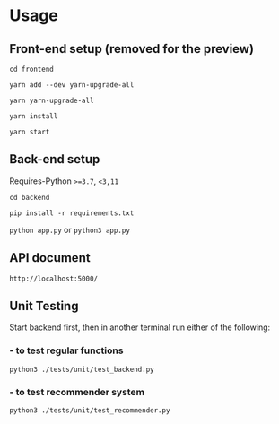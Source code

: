 # Usage

## Front-end setup (removed for the preview)

`cd frontend`

`yarn add --dev yarn-upgrade-all`

`yarn yarn-upgrade-all`

`yarn install`

`yarn start`

## Back-end setup

Requires-Python `>=3.7`, `<3,11`

`cd backend`

`pip install -r requirements.txt`

`python app.py` or `python3 app.py`

## API document

`http://localhost:5000/`

## Unit Testing

Start backend first, then in another terminal run either of the following:

### - to test regular functions

`python3 ./tests/unit/test_backend.py`

### - to test recommender system

`python3 ./tests/unit/test_recommender.py`

